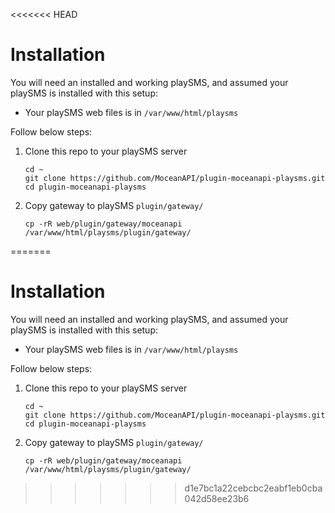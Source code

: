 <<<<<<< HEAD

# Installation

You will need an installed and working playSMS, and assumed your playSMS is installed with this setup:

- Your playSMS web files is in `/var/www/html/playsms`

Follow below steps:

1. Clone this repo to your playSMS server

   ```
   cd ~
   git clone https://github.com/MoceanAPI/plugin-moceanapi-playsms.git
   cd plugin-moceanapi-playsms
   ```

2. Copy gateway to playSMS `plugin/gateway/`

   ```
   cp -rR web/plugin/gateway/moceanapi /var/www/html/playsms/plugin/gateway/
=======

# Installation

You will need an installed and working playSMS, and assumed your playSMS is installed with this setup:

- Your playSMS web files is in `/var/www/html/playsms`

Follow below steps:

1. Clone this repo to your playSMS server

   ```
   cd ~
   git clone https://github.com/MoceanAPI/plugin-moceanapi-playsms.git
   cd plugin-moceanapi-playsms
   ```

2. Copy gateway to playSMS `plugin/gateway/`

   ```
   cp -rR web/plugin/gateway/moceanapi /var/www/html/playsms/plugin/gateway/
>>>>>>> d1e7bc1a22cebcbc2eabf1eb0cba042d58ee23b6
   ```